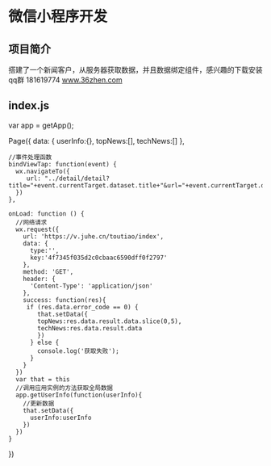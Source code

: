 # 微信小程序开发 
## 项目简介
  搭建了一个新闻客户，从服务器获取数据，并且数据绑定组件，感兴趣的下载安装
  qq群  181619774
  www.36zhen.com
## index.js
  var app = getApp();
  
  Page({
    data: {
      userInfo:{},
      topNews:[],
      techNews:[]
    },
    
    //事件处理函数
    bindViewTap: function(event) {
      wx.navigateTo({
         url: "../detail/detail?title="+event.currentTarget.dataset.title+"&url="+event.currentTarget.dataset.url
      })
    },
    
    onLoad: function () {
      //网络请求
      wx.request({
        url: 'https://v.juhe.cn/toutiao/index',
        data: {
          type:'',
          key:'4f7345f035d2c0cbaac6590dff0f2797'
        },
        method: 'GET',
        header: {
          'Content-Type': 'application/json'
        }, 
        success: function(res){
         if (res.data.error_code == 0) {
            that.setData({
            topNews:res.data.result.data.slice(0,5),
            techNews:res.data.result.data
            })
          } else {
            console.log('获取失败');
          }
        }
      })
      var that = this
      //调用应用实例的方法获取全局数据
      app.getUserInfo(function(userInfo){
        //更新数据
        that.setData({
          userInfo:userInfo
        })
      })
    }
  })
